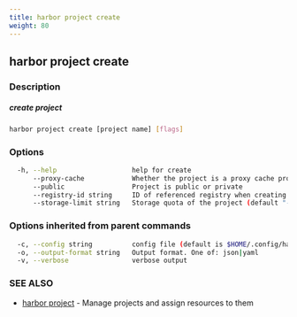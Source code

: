 ```yaml
---
title: harbor project create
weight: 80
---
```

## harbor project create

### Description

##### create project

```sh
harbor project create [project name] [flags]
```

### Options

```sh
  -h, --help                   help for create
      --proxy-cache            Whether the project is a proxy cache project
      --public                 Project is public or private
      --registry-id string     ID of referenced registry when creating the proxy cache project
      --storage-limit string   Storage quota of the project (default "-1")
```

### Options inherited from parent commands

```sh
  -c, --config string          config file (default is $HOME/.config/harbor-cli/config.yaml)
  -o, --output-format string   Output format. One of: json|yaml
  -v, --verbose                verbose output
```

### SEE ALSO

* [harbor project](harbor-project.md)	 - Manage projects and assign resources to them

